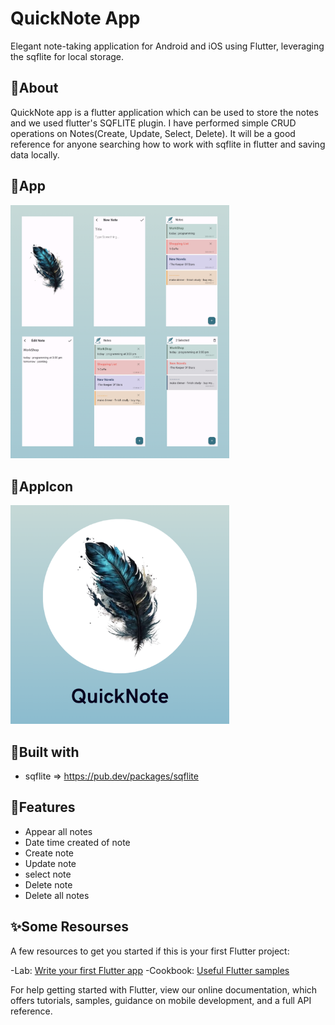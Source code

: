 # QuickNote App

Elegant note-taking application for Android and iOS using Flutter, leveraging the sqflite for local storage.


## 📣About
QuickNote app is a flutter application which can be used to store the notes and we used flutter's SQFLITE plugin. I have performed simple CRUD operations on Notes(Create, Update, Select, Delete). It will be a good reference for anyone searching how to work with sqflite in flutter and saving data locally.


## 🌟App
<img src="https://github.com/mennamohamed97/QuickNote/blob/master/AppScreens.png" style="width: 350px;"/>


## 🌟AppIcon
<img src="https://github.com/mennamohamed97/QuickNote/blob/master/icon.png" style="width: 350px;"/>


## 📌Built with
- sqflite => https://pub.dev/packages/sqflite


## 🎯Features
- Appear all notes
- Date time created of note
- Create note
- Update note
- select note
- Delete note
- Delete all notes


## ✨Some Resourses
A few resources to get you started if this is your first Flutter project:

-Lab: [Write your first Flutter app](https://docs.flutter.dev/get-started/codelab)
-Cookbook: [Useful Flutter samples](https://docs.flutter.dev/cookbook)

For help getting started with Flutter, view our online documentation, which offers tutorials, samples, guidance on mobile development, and a full API reference.
